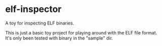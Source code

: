 # elf-inspector
A toy for inspecting ELF binaries.

This is just a basic toy project for playing around with the ELF file format.  It's only been tested with binary in the "sample" dir. 
